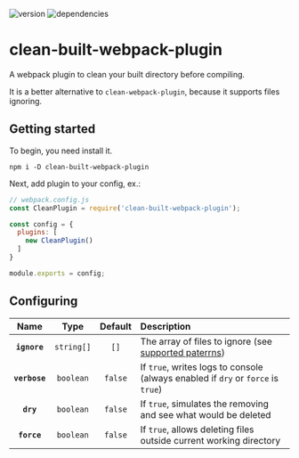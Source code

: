 ![version](https://img.shields.io/badge/version-1.2.3-blue)
![dependencies](https://img.shields.io/badge/dependencies-up%20to%20date-brightgreen)

# clean-built-webpack-plugin

A webpack plugin to clean your built directory before compiling.

It is a better alternative to `clean-webpack-plugin`, because it supports files
ignoring.

## Getting started

To begin, you need install it.

```console
npm i -D clean-built-webpack-plugin
```

Next, add plugin to your config, ex.:

```js
// webpack.config.js
const CleanPlugin = require('clean-built-webpack-plugin');

const config = {
  plugins: [
    new CleanPlugin()
  ]
}

module.exports = config;
```

## Configuring

|Name|Type|Default|Description|
|:--:|:--:|:-----:|:----------|
|**`ignore`**|`string[]`|`[]`|The array of files to ignore (see [supported paterrns](https://github.com/sindresorhus/globby#globbing-patterns))|
|**`verbose`**|`boolean`|`false`|If `true`, writes logs to console (always enabled if `dry` or `force` is `true`)|
|**`dry`**|`boolean`|`false`|If `true`, simulates the removing and see what would be deleted|
|**`force`**|`boolean`|`false`|If `true`, allows deleting files outside current working directory|
